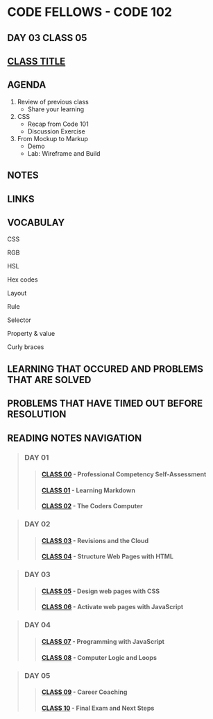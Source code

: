 # CODE FELLOWS - CODE 102

## DAY 03 CLASS 05

## [CLASS TITLE](https://github.com/codefellows/seattle-code-102d37/tree/main/class-05)

## AGENDA
1. Review of previous class
    - Share your learning
1. CSS
    - Recap from Code 101
    - Discussion Exercise
1. From Mockup to Markup
    - Demo
    - Lab: Wireframe and Build

## NOTES

## LINKS

## VOCABULAY
CSS

RGB

HSL

Hex codes

Layout

Rule

Selector

Property & value

Curly braces

## LEARNING THAT OCCURED AND PROBLEMS THAT ARE SOLVED

## PROBLEMS THAT HAVE TIMED OUT BEFORE RESOLUTION

## READING NOTES NAVIGATION

> ### DAY 01
>> #### [CLASS 00](CODE102-DAY01-CLASS00-READING-NOTES.md) - Professional Competency Self-Assessment
>> #### [CLASS 01](CODE102-DAY01-CLASS01-READING-NOTES.md) - Learning Markdown
>> #### [CLASS 02](CODE102-DAY01-CLASS02-READING-NOTES.md) - The Coders Computer

> ### DAY 02
>> #### [CLASS 03](CODE102-DAY02-CLASS03-READING-NOTES.md) - Revisions and the Cloud
>> #### [CLASS 04](CODE102-DAY02-CLASS04-READING-NOTES.md) - Structure Web Pages with HTML

> ### DAY 03
>> #### [CLASS 05](CODE102-DAY03-CLASS05-READING-NOTES.md) - Design web pages with CSS
>> #### [CLASS 06](CODE102-DAY03-CLASS06-READING-NOTES.md) - Activate web pages with JavaScript

> ### DAY 04
>> #### [CLASS 07](CODE102-DAY04-CLASS07-READING-NOTES.md) - Programming with JavaScript
>> #### [CLASS 08](CODE102-DAY04-CLASS08-READING-NOTES.md) - Computer Logic and Loops

>### DAY 05
>> #### [CLASS 09](CODE102-DAY05-CLASS09-READING-NOTES.md) - Career Coaching
>> #### [CLASS 10](CODE102-DAY05-CLASS10-READING-NOTES.md) - Final Exam and Next Steps
